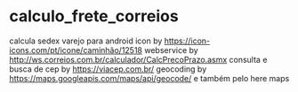 # calculo_frete_correios
calcula sedex varejo para android
icon by
https://icon-icons.com/pt/icone/caminhão/12518
webservice by
http://ws.correios.com.br/calculador/CalcPrecoPrazo.asmx
consulta e busca de cep by
https://viacep.com.br/
geocoding by
https://maps.googleapis.com/maps/api/geocode/ 
e também pelo here maps
